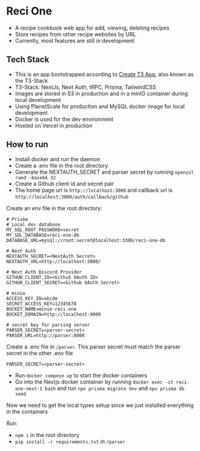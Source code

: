# Reci One
- A recipe cookbook web app for add, viewing, deleting recipes
- Store recipes from other recipe websites by URL
- Currently, most features are still in development

## Tech Stack
- This is an app bootstrapped according to [Create T3 App](https://create.t3.gg/), also known as the T3-Stack
- T3-Stack: NextJs, Next Auth, tRPC, Prisma, TailwindCSS
- Images are stored in S3 in production and in a minIO container during local development
- Using PlanetScale for production and MySQL docker image for local development
- Docker is used for the dev environment
- Hosted on Vercel in production

## How to run
- Install docker and run the daemon
- Create a .env file in the root directory
- Generate the NEXTAUTH_SECRET and parser secret by running ```openssl rand -base64 32```
- Create a Github client id and secret pair
- The home page url is ```http://localhost:3000``` and callback url is ```http://localhost:3000/auth/callback/github```

Create an env file in the root directory:

```
# Prisma
# Local dev database
MY_SQL_ROOT_PASSWORD=secret
MY_SQL_DATABASE=reci-one-db
DATABASE_URL=mysql://root:secret@localhost:3306/reci-one-db

# Next Auth
NEXTAUTH_SECRET=<NextAuth Secret>
NEXTAUTH_URL=http://localhost:3000/

# Next Auth Discord Provider
GITHUB_CLIENT_ID=<Github OAuth ID>
GITHUB_CLIENT_SECRET=<Github OAuth Secret>

# minio
ACCESS_KEY_ID=abcde
SECRET_ACCESS_KEY=12345678
BUCKET_NAME=minio-reci-one
BUCKET_DOMAIN=http://localhost:9000

# secret key for parsing server
PARSER_SECRET=<parser-secret>
PARSER_URL=http://parser:8000
```

Create a .env file in ```/parser```. This parser secret must match the parser secret in the other .env file

```
PARSER_SECRET=<parser-secret>
```

- Run ```docker compose up``` to start the docker containers
- Go into the Nextjs docker container by running ```docker exec -it reci-one-next-1 bash``` and run ```npx prisma migrate dev``` and ```npx prisma db seed```

Now we need to get the local types setup since we just installed everything in the containers

Run:
- ```npm i``` in the root directory
- ```pip install -r requirements.txt``` in ```/parser```
